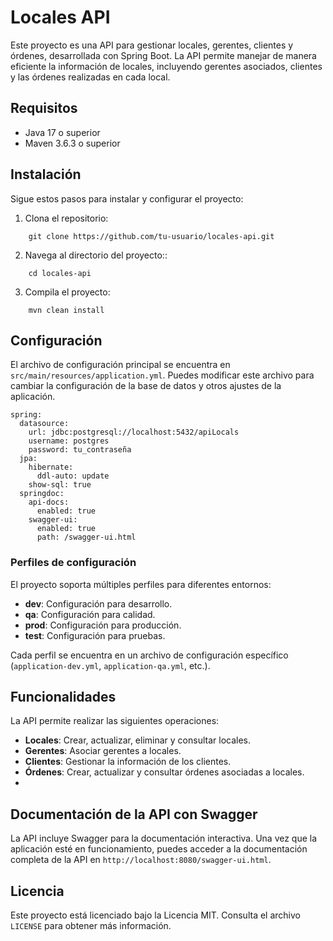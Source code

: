 
# Locales API

Este proyecto es una API para gestionar locales, gerentes, clientes y órdenes, desarrollada con Spring Boot. La API permite manejar de manera eficiente la información de locales, incluyendo gerentes asociados, clientes y las órdenes realizadas en cada local.


## Requisitos

-   Java 17 o superior
-   Maven 3.6.3 o superior

## Instalación

Sigue estos pasos para instalar y configurar el proyecto:
1. Clona el repositorio:
```
	git clone https://github.com/tu-usuario/locales-api.git
```
2. Navega al directorio del proyecto::
```
	cd locales-api
```
3. Compila el proyecto:
```
	mvn clean install
```
## Configuración

El archivo de configuración principal se encuentra en `src/main/resources/application.yml`. Puedes modificar este archivo para cambiar la configuración de la base de datos y otros ajustes de la aplicación.
```
spring:
  datasource:
    url: jdbc:postgresql://localhost:5432/apiLocals
    username: postgres
    password: tu_contraseña
  jpa:
    hibernate:
      ddl-auto: update
    show-sql: true
  springdoc:
    api-docs:
      enabled: true
    swagger-ui:
      enabled: true
      path: /swagger-ui.html
```
### Perfiles de configuración

El proyecto soporta múltiples perfiles para diferentes entornos:

-   **dev**: Configuración para desarrollo.
-   **qa**: Configuración para calidad.
-   **prod**: Configuración para producción.
-   **test**: Configuración para pruebas.

Cada perfil se encuentra en un archivo de configuración específico (`application-dev.yml`, `application-qa.yml`, etc.).


## Funcionalidades

La API permite realizar las siguientes operaciones:

-   **Locales**: Crear, actualizar, eliminar y consultar locales.
-   **Gerentes**: Asociar gerentes a locales.
-   **Clientes**: Gestionar la información de los clientes.
-   **Órdenes**: Crear, actualizar y consultar órdenes asociadas a locales.
- 
## Documentación de la API con Swagger

La API incluye Swagger para la documentación interactiva. Una vez que la aplicación esté en funcionamiento, puedes acceder a la documentación completa de la API en `http://localhost:8080/swagger-ui.html`.


## Licencia

Este proyecto está licenciado bajo la Licencia MIT. Consulta el archivo `LICENSE` para obtener más información.

